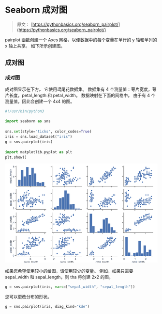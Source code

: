 # Seaborn 成对图

> 原文： [https://pythonbasics.org/seaborn_pairplot/](https://pythonbasics.org/seaborn_pairplot/)

pairplot 函数创建一个 Axes 网格，以便数据中的每个变量在单行的 y 轴和单列的 x 轴上共享。 如下所示创建图。



## 成对图

### 成对图

成对图显示在下方。 它使用鸢尾花数据集。 数据集有 4 个测量值：萼片宽度，萼片长度，petal_length 和 petal_width。 数据映射在下面的网格中。 由于有 4 个测量值，因此会创建一个 4x4 的图。

```py
#!/usr/bin/python3

import seaborn as sns

sns.set(style="ticks", color_codes=True)
iris = sns.load_dataset("iris")
g = sns.pairplot(iris)

import matplotlib.pyplot as plt
plt.show()

```

![pairplot](img/9275062544a60324146ef695f479e63c.jpg)

如果您希望使用较小的绘图，请使用较少的变量。 例如，如果只需要 sepal_width 和 sepal_length，则 tha 将创建 2x2 的图。

```py
g = sns.pairplot(iris, vars=["sepal_width", "sepal_length"])

```

您可以更改分布的形状。

```py
g = sns.pairplot(iris, diag_kind="kde")

```